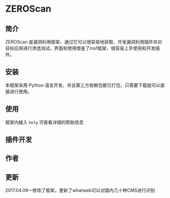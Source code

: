 # ZEROScan

## 简介

ZEROScan 是漏洞利用框架，通过它可以很容易地获取、开发漏洞利用插件并对目标应用进行渗透测试。界面和使用借鉴了msf框架，很容易上手使用和开发插件。

## 安装

本框架采用 Python 语言开发，并且第三方依赖包都已打包，只需要下载就可以直接进行使用。

## 使用

框架内输入 ```help``` 可查看详细的帮助信息

## 插件开发

## 作者

## 更新

2017.04.09—修改了框架，更新了whatweb可以对国内几十种CMS进行识别